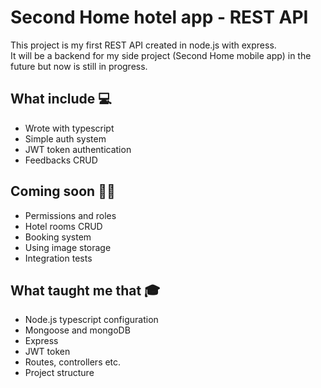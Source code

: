 # Second Home hotel app - REST API
This project is my first REST API created in node.js with express.  
It will be a backend for my side project (Second Home mobile app) in the future but now is still in progress.

## What include 💻
- Wrote with typescript
- Simple auth system
- JWT token authentication
- Feedbacks CRUD

## Coming soon 👨‍💻
- Permissions and roles
- Hotel rooms CRUD
- Booking system
- Using image storage
- Integration tests

## What taught me that 🎓
- Node.js typescript configuration
- Mongoose and mongoDB
- Express
- JWT token
- Routes, controllers etc.
- Project structure
